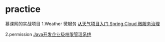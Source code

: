 # practice
慕课网的实战项目
1.Weather 微服务   <a href="https://coding.imooc.com/learn/list/177.html">从天气项目入门 Spring Cloud 微服务治理</a>

2.permission <a href="https://coding.imooc.com/lesson/149.html#">Java开发企业级权限管理系统</a>
